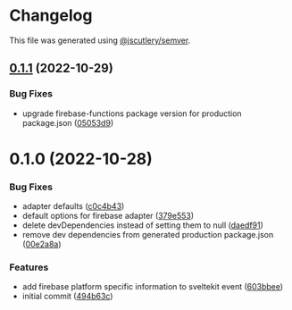 # Changelog

This file was generated using [@jscutlery/semver](https://github.com/jscutlery/semver).

## [0.1.1](https://github.com/simonnepomuk/monorepo/compare/sveltekit-adapter-firebase-0.1.0...sveltekit-adapter-firebase-0.1.1) (2022-10-29)


### Bug Fixes

* upgrade firebase-functions package version for production package.json ([05053d9](https://github.com/simonnepomuk/monorepo/commit/05053d9f94a44529d61efa5f70fddeb1c9c0dcf8))



# 0.1.0 (2022-10-28)

### Bug Fixes

- adapter defaults ([c0c4b43](https://github.com/simonnepomuk/monorepo/commit/c0c4b43661261f6d0cc398ea2f5cd02976cbf110))
- default options for firebase adapter ([379e553](https://github.com/simonnepomuk/monorepo/commit/379e553863d71f2a67de64878fcbff63b36cf252))
- delete devDependencies instead of setting them to null ([daedf91](https://github.com/simonnepomuk/monorepo/commit/daedf9199c59c81081a4d5be2404c8944345bce5))
- remove dev dependencies from generated production package.json ([00e2a8a](https://github.com/simonnepomuk/monorepo/commit/00e2a8aa12fc1fce4f403d8cb6ebd11e36a4da31))

### Features

- add firebase platform specific information to sveltekit event ([603bbee](https://github.com/simonnepomuk/monorepo/commit/603bbee3a025e4ab80ac6d4b9c000a1d1e1d0718))
- initial commit ([494b63c](https://github.com/simonnepomuk/monorepo/commit/494b63cb205cc4b12ee1a0fe67677a919a75b3fa))
